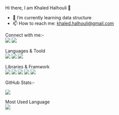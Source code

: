  Hi there, I am Khaled Halhouli 👋



- 🌱 I’m currently learning data structure
- 📫 How to reach me: khaled.halhouli@gmail.com


Connect with me:-
<br>
<img src="https://img.shields.io/badge/Gmail-D14836?style=for-the-badge&logo=gmail&logoColor=white" />
<a href="https://www.linkedin.com/in/khaled-halhouli/"><img src="https://img.shields.io/badge/LinkedIn-0077B5?style=for-the-badge&logo=linkedin&logoColor=white" /></a>






Languages & Toold
<br>
<img src="https://img.shields.io/badge/CSS3-1572B6?style=for-the-badge&logo=css3&logoColor=white" />
<img src="https://img.shields.io/badge/HTML5-E34F26?style=for-the-badge&logo=html5&logoColor=white" />
<img src="https://img.shields.io/badge/JavaScript-323330?style=for-the-badge&logo=javascript&logoColor=F7DF1E" />





Libraries & Framwork
<br>
<img src="https://img.shields.io/badge/Bootstrap-563D7C?style=for-the-badge&logo=bootstrap&logoColor=white" />
<img src="https://img.shields.io/badge/Express.js-000000?style=for-the-badge&logo=express&logoColor=white" />
<img src="https://img.shields.io/badge/jQuery-0769AD?style=for-the-badge&logo=jquery&logoColor=white" />
<img src="https://img.shields.io/badge/React-20232A?style=for-the-badge&logo=react&logoColor=61DAFB" />
<img src="https://img.shields.io/badge/Redux-593D88?style=for-the-badge&logo=redux&logoColor=white" />

GitHub Stats:-
<br>

<img src="https://github-readme-stats.vercel.app/api?username=khaledHalhouli" />

Most Used Language
<br>
<img src="https://github-readme-stats.vercel.app/api/top-langs/?username=khaledHalhouli" />

